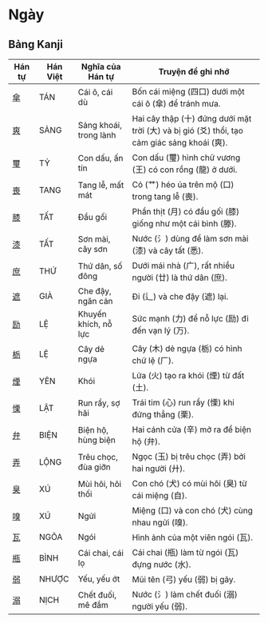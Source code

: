 # Ngày

## Bảng Kanji

| Hán tự | Hán Việt | Nghĩa của Hán tự | Truyện để ghi nhớ |
|---|---|---|---|
| [傘](https://www.google.com/search?q=https://mazii.net/vi-VN/search/kanji/javi/%E5%82%98) | TÁN | Cái ô, cái dù | Bốn cái miệng (四口) dưới một cái ô (傘) để tránh mưa. |
| [爽](https://www.google.com/search?q=https://mazii.net/vi-VN/search/kanji/javi/%E7%88%BD) | SẢNG | Sảng khoái, trong lành | Hai cây thập (十) đứng dưới mặt trời (大) và bị gió (爻) thổi, tạo cảm giác sảng khoái (爽). |
| [璽](https://www.google.com/search?q=https://mazii.net/vi-VN/search/kanji/javi/%E7%92%BD) | TỶ | Con dấu, ấn tín | Con dấu (璽) hình chữ vương (王) có con rồng (龍) ở dưới. |
| [喪](https://www.google.com/search?q=https://mazii.net/vi-VN/search/kanji/javi/%E5%96%AA) | TANG | Tang lễ, mất mát | Cỏ (艹) héo úa trên mộ (口) trong tang lễ (喪). |
| [膝](https://www.google.com/search?q=https://mazii.net/vi-VN/search/kanji/javi/%E8%86%9D) | TẤT | Đầu gối | Phần thịt (月) có đầu gối (膝) giống như một cái bình (滕). |
| [漆](https://www.google.com/search?q=https://mazii.net/vi-VN/search/kanji/javi/%E6%BC%86) | TẤT | Sơn mài, cây sơn | Nước (氵) dùng để làm sơn mài (漆) và cây tất (悉). |
| [庶](https://www.google.com/search?q=https://mazii.net/vi-VN/search/kanji/javi/%E5%BA%B6) | THỨ | Thứ dân, số đông | Dưới mái nhà (广), rất nhiều người (廿) là thứ dân (庶). |
| [遮](https://www.google.com/search?q=https://mazii.net/vi-VN/search/kanji/javi/%E9%81%AE) | GIÀ | Che đậy, ngăn cản | Đi (辶) và che đậy (遮) lại. |
| [励](https://www.google.com/search?q=https://mazii.net/vi-VN/search/kanji/javi/%E5%8A%B1) | LỆ | Khuyến khích, nỗ lực | Sức mạnh (力) để nỗ lực (励) đi đến vạn lý (万). |
| [栃](https://www.google.com/search?q=https://mazii.net/vi-VN/search/kanji/javi/%E6%A0%83) | LỆ | Cây dẻ ngựa | Cây (木) dẻ ngựa (栃) có hình chữ lệ (厂). |
| [煙](https://www.google.com/search?q=https://mazii.net/vi-VN/search/kanji/javi/%E7%85%99) | YÊN | Khói | Lửa (火) tạo ra khói (煙) từ đất (土). |
| [慄](https://www.google.com/search?q=https://mazii.net/vi-VN/search/kanji/javi/%E6%85%84) | LẬT | Run rẩy, sợ hãi | Trái tim (心) run rẩy (慄) khi đứng thẳng (栗). |
| [弁](https://www.google.com/search?q=https://mazii.net/vi-VN/search/kanji/javi/%E5%BC%81) | BIỆN | Biện hộ, hùng biện | Hai cánh cửa (辛) mở ra để biện hộ (弁). |
| [弄](https://www.google.com/search?q=https://mazii.net/vi-VN/search/kanji/javi/%E5%BC%84) | LỘNG | Trêu chọc, đùa giỡn | Ngọc (玉) bị trêu chọc (弄) bởi hai người (廾). |
| [臭](https://www.google.com/search?q=https://mazii.net/vi-VN/search/kanji/javi/%E8%87%AD) | XÚ | Mùi hôi, hôi thối | Con chó (犬) có mùi hôi (臭) từ cái miệng (自). |
| [嗅](https://www.google.com/search?q=https://mazii.net/vi-VN/search/kanji/javi/%E5%97%85) | XÚ | Ngửi | Miệng (口) và con chó (犬) cùng nhau ngửi (嗅). |
| [瓦](https://www.google.com/search?q=https://mazii.net/vi-VN/search/kanji/javi/%E7%93%A6) | NGÕA | Ngói | Hình ảnh của một viên ngói (瓦). |
| [瓶](https://www.google.com/search?q=https://mazii.net/vi-VN/search/kanji/javi/%E7%93%B6) | BÌNH | Cái chai, cái lọ | Cái chai (瓶) làm từ ngói (瓦) đựng nước (水). |
| [弱](https://www.google.com/search?q=https://mazii.net/vi-VN/search/kanji/javi/%E5%BC%B1) | NHƯỢC | Yếu, yếu ớt | Mũi tên (弓) yếu (弱) bị gãy. |
| [溺](https://www.google.com/search?q=https://mazii.net/vi-VN/search/kanji/javi/%E6%BA%BA) | NỊCH | Chết đuối, mê đắm | Nước (氵) làm chết đuối (溺) người yếu (弱). |

